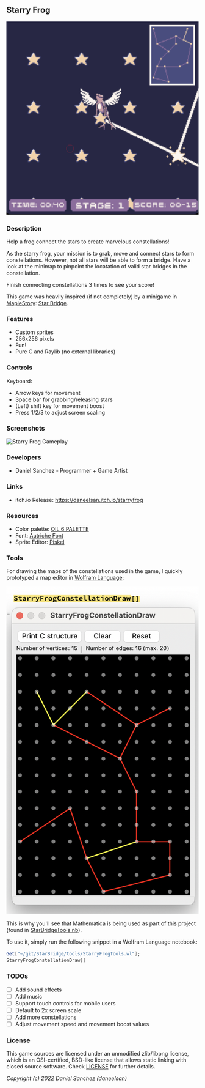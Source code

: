 ## Starry Frog

![Starry Frog](screenshots/screenshot000.png "Starry Frog")

### Description

Help a frog connect the stars to create marvelous constellations!

As the starry frog, your mission is to grab, move and connect stars to form constellations.
However, not all stars will be able to form a bridge.
Have a look at the minimap to pinpoint the locatation of valid star bridges in the constellation.

Finish connecting constellations 3 times to see your score!

This game was heavily inspired (if not completely) by a minigame in [MapleStory](https://maplestory.nexon.net/): [Star Bridge](https://maplestory.nexon.net/news/77917/v-237-ignition-cygnus-knights-redux-patch-notes/#Star).

### Features

 - Custom sprites
 - 256x256 pixels
 - Fun!
 - Pure C and Raylib (no external libraries)

### Controls

Keyboard:
 - Arrow keys for movement
 - Space bar for grabbing/releasing stars
 - (Left) shift key for movement boost
 - Press 1/2/3 to adjust screen scaling

### Screenshots

![Starry Frog Gameplay](screenshots/giph000.gif "Starry Frog Gameplay")

### Developers

 - Daniel Sanchez - Programmer + Game Artist

### Links

 - itch.io Release: https://daneelsan.itch.io/starryfrog

### Resources

 - Color palette: [OIL 6 PALETTE](https://lospec.com/palette-list/oil-6)
 - Font: [Autriche Font](https://www.fontspace.com/autriche-font-f3285)
 - Sprite Editor: [Piskel](https://www.piskelapp.com/)


### Tools

For drawing the maps of the constellations used in the game, I quickly prototyped a map editor in [Wolfram Language](https://www.wolfram.com/language/):

 ![StarryFrogConstellationDraw](screenshots/screenshot003.png "StarryFrogConstellationDraw")

This is why you'll see that Mathematica is being used as part of this project (found in [StarBridgeTools.nb](tools/StarryFrogTools.wl)).

To use it, simply run the following snippet in a Wolfram Language notebook:
```Mathematica
Get["~/git/StarBridge/tools/StarryFrogTools.wl"];
StarryFrogConstellationDraw[]
```

### TODOs

 - [ ] Add sound effects
 - [ ] Add music
 - [ ] Support touch controls for mobile users
 - [ ] Default to 2x screen scale
 - [ ] Add more constellations
 - [ ] Adjust movement speed and movement boost values

### License

This game sources are licensed under an unmodified zlib/libpng license, which is an OSI-certified, BSD-like license that allows static linking with closed source software. Check [LICENSE](LICENSE) for further details.

*Copyright (c) 2022 Daniel Sanchez (daneelsan)*
